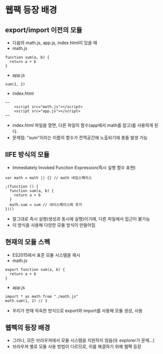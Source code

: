 # 웹팩 등장 배경

## export/import 이전의 모듈
- 다음의 math.js, app.js, index.html이 있을 때
- math.js
```
function sum(a, b) {
  return a + b
}
```
- app.js
```
sum(1, 2)
```
- index.html
```
~~
    <script src="math.js"></script>
    <script src="app.js"></script>
~~
```
- index.html 파일을 열면, 다른 파일의 함수(app에서 math를 참고)를 사용하게 된다.
- 문제점: "sum"이라는 이름의 함수가 전역공간에 노출되기에 충돌 발생 가능

## IIFE 방식의 모듈
- Immediately Invoked Function Expression(즉시 실행 함수 표현)
```
var math = math || {} // math 네임스페이스

;(function () {
  function sum(a, b) {
    return a + b
  }
  math.sum = sum // 네이스페이스에 추가
})()
```
- 말그대로 즉시 실행(생성과 동시에 실행)이기에, 다른 파일에서 접근이 불가능
- 이 방식을 사용해 다양한 모듈 방식이 만들어짐

## 현재의 모듈 스펙
- ES2015에서 표준 모듈 시스템을 제시
- math.js
```
export function sum(a, b) {
  return a + b
}
```
- app.js
```
import * as math from "./math.js"
math.sum(1, 2) // 3
```
- 우리가 현재 익숙한 방식으로 export와 import를 사용해 모듈 생성, 사용

## 웹펙의 등장 배경
- 그러나, 모든 브라우져에서 모듈 시스템을 지원하지 않음(또 explorer가 문제...)
- 브라우져 별로 모듈 사용 방법이 다르므로, 이를 해결하기 위해 웹팩 등장